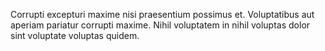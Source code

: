 Corrupti excepturi maxime nisi praesentium possimus et.
Voluptatibus aut aperiam pariatur corrupti maxime.
Nihil voluptatem in nihil voluptas dolor sint voluptate voluptas quidem.